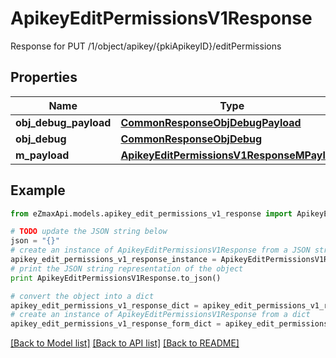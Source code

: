 # ApikeyEditPermissionsV1Response

Response for PUT /1/object/apikey/{pkiApikeyID}/editPermissions

## Properties

Name | Type | Description | Notes
------------ | ------------- | ------------- | -------------
**obj_debug_payload** | [**CommonResponseObjDebugPayload**](CommonResponseObjDebugPayload.md) |  | 
**obj_debug** | [**CommonResponseObjDebug**](CommonResponseObjDebug.md) |  | [optional] 
**m_payload** | [**ApikeyEditPermissionsV1ResponseMPayload**](ApikeyEditPermissionsV1ResponseMPayload.md) |  | 

## Example

```python
from eZmaxApi.models.apikey_edit_permissions_v1_response import ApikeyEditPermissionsV1Response

# TODO update the JSON string below
json = "{}"
# create an instance of ApikeyEditPermissionsV1Response from a JSON string
apikey_edit_permissions_v1_response_instance = ApikeyEditPermissionsV1Response.from_json(json)
# print the JSON string representation of the object
print ApikeyEditPermissionsV1Response.to_json()

# convert the object into a dict
apikey_edit_permissions_v1_response_dict = apikey_edit_permissions_v1_response_instance.to_dict()
# create an instance of ApikeyEditPermissionsV1Response from a dict
apikey_edit_permissions_v1_response_form_dict = apikey_edit_permissions_v1_response.from_dict(apikey_edit_permissions_v1_response_dict)
```
[[Back to Model list]](../README.md#documentation-for-models) [[Back to API list]](../README.md#documentation-for-api-endpoints) [[Back to README]](../README.md)



